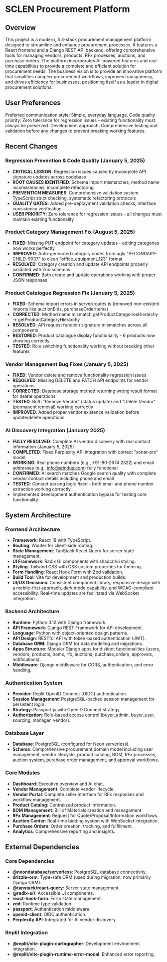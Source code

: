 # SCLEN Procurement Platform

## Overview
This project is a modern, full-stack procurement management platform designed to streamline and enhance procurement processes. It features a React frontend and a Django REST API backend, offering comprehensive tools for managing vendors, products, RFx processes, auctions, and purchase orders. The platform incorporates AI-powered features and real-time capabilities to provide a complete and efficient solution for procurement needs. The business vision is to provide an innovative platform that simplifies complex procurement workflows, improves transparency, and drives efficiency for businesses, positioning itself as a leader in digital procurement solutions.

## User Preferences
Preferred communication style: Simple, everyday language.
Code quality priority: Zero tolerance for regression issues - existing functionality must always be preserved.
Development approach: Comprehensive testing and validation before any changes to prevent breaking working features.

## Recent Changes

### Regression Prevention & Code Quality (January 5, 2025)
- **CRITICAL LESSON**: Regression issues caused by incomplete API signature updates across codebase
- **ROOT CAUSES IDENTIFIED**: Schema import mismatches, method name inconsistencies, incomplete refactoring
- **PREVENTION MEASURES**: Comprehensive validation system, TypeScript strict checking, systematic refactoring protocols
- **QUALITY GATES**: Added pre-deployment validation checks, interface consistency verification
- **USER PRIORITY**: Zero tolerance for regression issues - all changes must maintain existing functionality

### Product Category Management Fix (August 5, 2025)
- **FIXED**: Missing PUT endpoint for category updates - editing categories now works perfectly
- **IMPROVED**: Auto-generated category codes from ugly "SECONDARY-CHILD-9037" to clean "office_equipment_123" format
- **RESOLVED**: Category creation and update API endpoints properly validated with Zod schemas
- **CONFIRMED**: Both create and update operations working with proper JSON responses

### Product Catalogue Regression Fix (January 5, 2025)
- **FIXED**: Schema import errors in server/routes.ts (removed non-existent imports like auctionBids, purchaseOrderItems)
- **CORRECTED**: Method name mismatch getProductCategoriesHierarchy → getProductCategoryHierarchy
- **RESOLVED**: API request function signature mismatches across all components
- **RESTORED**: Product catalogue display functionality - 6 products now showing correctly
- **TESTED**: Role switching functionality working without breaking other features

### Vendor Management Bug Fixes (January 5, 2025)
- **FIXED**: Vendor delete and remove functionality regression issues
- **RESOLVED**: Missing DELETE and PATCH API endpoints for vendor operations
- **CORRECTED**: Database storage method returning wrong result format for delete operations
- **TESTED**: Both "Remove Vendor" (status update) and "Delete Vendor" (permanent removal) working correctly
- **IMPROVED**: Added proper vendor existence validation before update/delete operations

### AI Discovery Integration (January 2025)
- **FULLY RESOLVED**: Complete AI vendor discovery with real contact information (January 5, 2025)
- **COMPLETED**: Fixed Perplexity API integration with correct "sonar-pro" model
- **WORKING**: Real phone numbers (e.g., +91-80-2674 2322) and email addresses (e.g., info@srindus.com) fully functional
- **CONFIRMED**: AI search matches Google search quality with complete vendor contact details including phone and email
- **TESTED**: Contact parsing logic fixed - both email and phone number extraction working correctly
- Implemented development authentication bypass for testing core functionality

## System Architecture

### Frontend Architecture
- **Framework**: React 18 with TypeScript.
- **Routing**: Wouter for client-side routing.
- **State Management**: TanStack React Query for server state management.
- **UI Framework**: Radix UI components with shadcn/ui styling.
- **Styling**: Tailwind CSS with CSS custom properties for theming.
- **Form Handling**: React Hook Form with Zod validation.
- **Build Tool**: Vite for development and production builds.
- **UI/UX Decisions**: Consistent component library, responsive design with a mobile-first approach, dark mode capability, and WCAG-compliant accessibility. Real-time updates are facilitated via WebSocket integration.

### Backend Architecture
- **Runtime**: Python 3.12 with Django framework.
- **API Framework**: Django REST Framework for API development.
- **Language**: Python with object-oriented design patterns.
- **API Design**: RESTful API with token-based authentication (JWT).
- **Database ORM**: Django ORM for data modeling and migrations.
- **Apps Structure**: Modular Django apps for distinct functionalities (users, vendors, products, boms, rfx, auctions, purchase_orders, approvals, notifications).
- **Middleware**: Django middleware for CORS, authentication, and error handling.

### Authentication System
- **Provider**: Replit OpenID Connect (OIDC) authentication.
- **Session Management**: PostgreSQL-backed session management for persistent login.
- **Strategy**: Passport.js with OpenID Connect strategy.
- **Authorization**: Role-based access control (buyer_admin, buyer_user, sourcing_manager, vendor).

### Database Layer
- **Database**: PostgreSQL (configured for Neon serverless).
- **Schema**: Comprehensive procurement domain model including user management, vendor lifecycle, product catalog, BOM, RFx processes, auction system, purchase order management, and approval workflows.

### Core Modules
- **Dashboard**: Executive overview and AI chat.
- **Vendor Management**: Complete vendor lifecycle.
- **Vendor Portal**: Complete seller interface for RFx responses and workflow management.
- **Product Catalog**: Centralized product information.
- **BOM Management**: Bill of Materials creation and management.
- **RFx Management**: Request for Quote/Proposal/Information workflows.
- **Auction Center**: Real-time bidding system with WebSocket integration.
- **Purchase Orders**: Order creation, tracking, and fulfillment.
- **Analytics**: Comprehensive reporting and insights.

## External Dependencies

### Core Dependencies
- **@neondatabase/serverless**: PostgreSQL database connectivity.
- **drizzle-orm**: Type-safe ORM (used during migration, now primarily Django ORM).
- **@tanstack/react-query**: Server state management.
- **@radix-ui/**: Accessible UI components.
- **react-hook-form**: Form state management.
- **zod**: Runtime type validation.
- **passport**: Authentication middleware.
- **openid-client**: OIDC authentication.
- **Perplexity API**: Integrated for AI vendor discovery.

### Replit Integration
- **@replit/vite-plugin-cartographer**: Development environment integration.
- **@replit/vite-plugin-runtime-error-modal**: Enhanced error reporting.